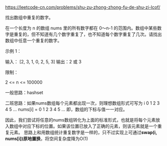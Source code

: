 https://leetcode-cn.com/problems/shu-zu-zhong-zhong-fu-de-shu-zi-lcof/

找出数组中重复的数字。

在一个长度为 n 的数组 nums 里的所有数字都在 0～n-1 的范围内。数组中某些数字是重复的，但不知道有几个数字重复了，也不知道每个数字重复了几次。请找出数组中任意一个重复的数字。

示例 1：

输入：
[2, 3, 1, 0, 2, 5, 3]
输出：2 或 3 
 

限制：

2 <= n <= 100000

一般思路：hashset

二班思路：如果nums数组每个元素都出现一次，则理想数组形式可写为
          i         0 1 2 3 4 5 ...
          nums[i] = 0 1 2 3 4 5 ...
          即，数组的下标与值一一对应。
          
因此，我们尝试将任意的nums数组转化为上面的标准形式，也就是将每个元素放入数组中对应下标的位置。如果该位置已放入了正确的元素，则该元素就是一个重复元素。
思路上和用数组统计重复数字是一样的，只不过实现上可通过**swap(i, nums[i])原地置换**，将空间复杂度降为O(1)
